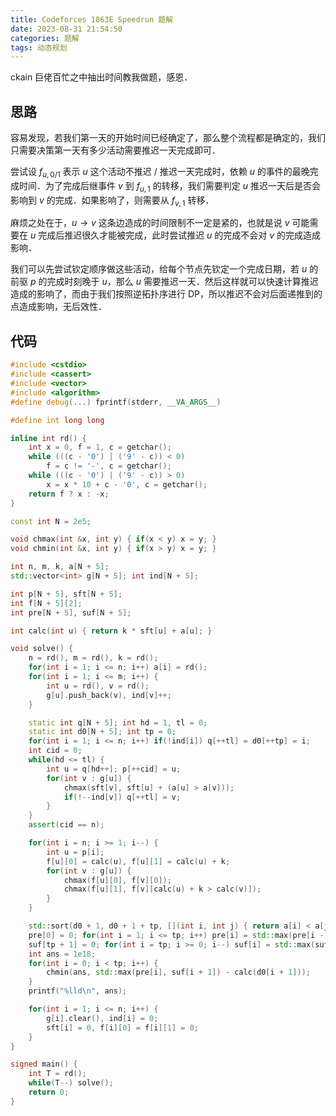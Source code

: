 ```yaml
---
title: Codeforces 1863E Speedrun 题解
date: 2023-08-31 21:54:50
categories: 题解
tags: 动态规划
---
```


ckain 巨佬百忙之中抽出时间教我做题，感恩．

<!-- more -->

## 思路

容易发现，若我们第一天的开始时间已经确定了，那么整个流程都是确定的，我们只需要决策第一天有多少活动需要推迟一天完成即可．

尝试设 $f_{u, 0 / 1}$ 表示 $u$ 这个活动不推迟 / 推迟一天完成时，依赖 $u$ 的事件的最晚完成时间．为了完成后继事件 $v$ 到 $f_{u, 1}$ 的转移，我们需要判定 $u$ 推迟一天后是否会影响到 $v$ 的完成．如果影响了，则需要从 $f_{v, 1}$ 转移．

麻烦之处在于，$u \to v$ 这条边造成的时间限制不一定是紧的，也就是说 $v$ 可能需要在 $u$ 完成后推迟很久才能被完成，此时尝试推迟 $u$ 的完成不会对 $v$ 的完成造成影响．

我们可以先尝试钦定顺序做这些活动，给每个节点先钦定一个完成日期，若 $u$ 的前驱 $p$ 的完成时刻晚于 $u$，那么 $u$ 需要推迟一天．然后这样就可以快速计算推迟造成的影响了，而由于我们按照逆拓扑序进行 DP，所以推迟不会对后面递推到的点造成影响，无后效性．

## 代码

```cpp
#include <cstdio>
#include <cassert>
#include <vector>
#include <algorithm>
#define debug(...) fprintf(stderr, __VA_ARGS__)

#define int long long

inline int rd() {
	int x = 0, f = 1, c = getchar();
	while (((c - '0') | ('9' - c)) < 0)
		f = c != '-', c = getchar();
	while (((c - '0') | ('9' - c)) > 0)
		x = x * 10 + c - '0', c = getchar();
	return f ? x : -x;
}

const int N = 2e5;

void chmax(int &x, int y) { if(x < y) x = y; }
void chmin(int &x, int y) { if(x > y) x = y; }

int n, m, k, a[N + 5];
std::vector<int> g[N + 5]; int ind[N + 5];

int p[N + 5], sft[N + 5];
int f[N + 5][2];
int pre[N + 5], suf[N + 5];

int calc(int u) { return k * sft[u] + a[u]; }

void solve() {
	n = rd(), m = rd(), k = rd();
	for(int i = 1; i <= n; i++) a[i] = rd();
	for(int i = 1; i <= m; i++) {
		int u = rd(), v = rd();
		g[u].push_back(v), ind[v]++;
	}

	static int q[N + 5]; int hd = 1, tl = 0;
	static int d0[N + 5]; int tp = 0;
	for(int i = 1; i <= n; i++) if(!ind[i]) q[++tl] = d0[++tp] = i;
	int cid = 0;
	while(hd <= tl) {
		int u = q[hd++]; p[++cid] = u;
		for(int v : g[u]) {
			chmax(sft[v], sft[u] + (a[u] > a[v]));
			if(!--ind[v]) q[++tl] = v;
		}
	}
	assert(cid == n);

	for(int i = n; i >= 1; i--) {
		int u = p[i];
		f[u][0] = calc(u), f[u][1] = calc(u) + k;
		for(int v : g[u]) {
			chmax(f[u][0], f[v][0]);
			chmax(f[u][1], f[v][calc(u) + k > calc(v)]);
		}
	}

	std::sort(d0 + 1, d0 + 1 + tp, [](int i, int j) { return a[i] < a[j]; });
	pre[0] = 0; for(int i = 1; i <= tp; i++) pre[i] = std::max(pre[i - 1], f[d0[i]][1]);
	suf[tp + 1] = 0; for(int i = tp; i >= 0; i--) suf[i] = std::max(suf[i + 1], f[d0[i]][0]);
	int ans = 1e18;
	for(int i = 0; i < tp; i++) {
		chmin(ans, std::max(pre[i], suf[i + 1]) - calc(d0[i + 1]));
	}
	printf("%lld\n", ans);

	for(int i = 1; i <= n; i++) {
		g[i].clear(), ind[i] = 0;
		sft[i] = 0, f[i][0] = f[i][1] = 0;
	}
}

signed main() {
	int T = rd();
	while(T--) solve();
	return 0;
}
```
